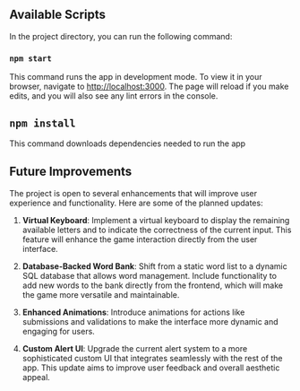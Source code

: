 ## Available Scripts

In the project directory, you can run the following command:

### `npm start`

This command runs the app in development mode. To view it in your browser, navigate to [http://localhost:3000](http://localhost:3000). The page will reload if you make edits, and you will also see any lint errors in the console.

## `npm install`

This command downloads dependencies needed to run the app

## Future Improvements

The project is open to several enhancements that will improve user experience and functionality. Here are some of the planned updates:

1. **Virtual Keyboard**: Implement a virtual keyboard to display the remaining available letters and to indicate the correctness of the current input. This feature will enhance the game interaction directly from the user interface.

2. **Database-Backed Word Bank**: Shift from a static word list to a dynamic SQL database that allows word management. Include functionality to add new words to the bank directly from the frontend, which will make the game more versatile and maintainable.

3. **Enhanced Animations**: Introduce animations for actions like submissions and validations to make the interface more dynamic and engaging for users.

4. **Custom Alert UI**: Upgrade the current alert system to a more sophisticated custom UI that integrates seamlessly with the rest of the app. This update aims to improve user feedback and overall aesthetic appeal.